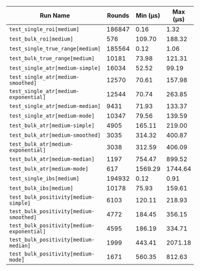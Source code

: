 | Run Name | Rounds | Min (µs) | Max (µs) | Mean (µs) | Median (µs) | Stddev (µs) | Ops/sec |
|----|----|----|----|----|----|----|----|
| `test_single_roi[medium]` | 186847 | 0.16 | 1.32 | 0.16 | 0.16 | 0.01 | 6.07e+06 |
| `test_bulk_roi[medium]` | 576 | 109.70 | 188.32 | 112.24 | 110.46 | 5.87 | 8.91e+03 |
| `test_single_true_range[medium]` | 185564 | 0.12 | 1.06 | 0.12 | 0.12 | 0.00 | 8.41e+06 |
| `test_bulk_true_range[medium]` | 10181 | 73.98 | 121.31 | 74.92 | 74.72 | 1.39 | 1.33e+04 |
| `test_single_atr[medium-simple]` | 16034 | 52.52 | 99.19 | 53.07 | 52.94 | 0.92 | 1.88e+04 |
| `test_single_atr[medium-smoothed]` | 12570 | 70.61 | 157.98 | 71.22 | 71.09 | 1.24 | 1.40e+04 |
| `test_single_atr[medium-exponential]` | 12544 | 70.74 | 263.85 | 71.33 | 71.17 | 2.14 | 1.40e+04 |
| `test_single_atr[medium-median]` | 9431 | 71.93 | 133.37 | 72.90 | 72.69 | 1.55 | 1.37e+04 |
| `test_single_atr[medium-mode]` | 10347 | 79.56 | 139.59 | 85.30 | 85.26 | 1.71 | 1.17e+04 |
| `test_bulk_atr[medium-simple]` | 4905 | 165.11 | 219.00 | 167.87 | 167.61 | 2.05 | 5.96e+03 |
| `test_bulk_atr[medium-smoothed]` | 3035 | 314.32 | 400.87 | 315.83 | 315.19 | 3.68 | 3.17e+03 |
| `test_bulk_atr[medium-exponential]` | 3038 | 312.59 | 406.09 | 314.35 | 313.58 | 4.69 | 3.18e+03 |
| `test_bulk_atr[medium-median]` | 1197 | 754.47 | 899.52 | 760.61 | 759.21 | 8.53 | 1.31e+03 |
| `test_bulk_atr[medium-mode]` | 617 | 1569.29 | 1744.64 | 1591.80 | 1592.21 | 13.98 | 6.28e+02 |
| `test_single_ibs[medium]` | 194932 | 0.12 | 0.91 | 0.12 | 0.12 | 0.00 | 8.35e+06 |
| `test_bulk_ibs[medium]` | 10178 | 75.93 | 159.61 | 76.89 | 76.67 | 1.48 | 1.30e+04 |
| `test_bulk_positivity[medium-simple]` | 6103 | 120.11 | 218.93 | 122.39 | 121.96 | 3.80 | 8.17e+03 |
| `test_bulk_positivity[medium-smoothed]` | 4772 | 184.45 | 356.15 | 187.41 | 186.37 | 8.24 | 5.34e+03 |
| `test_bulk_positivity[medium-exponential]` | 4595 | 186.19 | 334.71 | 189.31 | 187.59 | 9.36 | 5.28e+03 |
| `test_bulk_positivity[medium-median]` | 1999 | 443.41 | 2071.18 | 477.39 | 449.11 | 79.89 | 2.09e+03 |
| `test_bulk_positivity[medium-mode]` | 1671 | 560.35 | 812.63 | 569.23 | 563.00 | 25.19 | 1.76e+03 |
